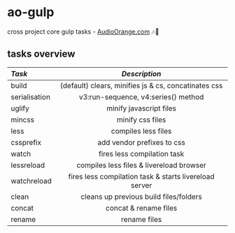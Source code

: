 # ao-gulp
cross project core gulp tasks - [AudioOrange.com](http://www.AudioOrange.com) :notes::tangerine:
   
##  tasks overview

   _Task_ | _Description_
   :--- | :---:
   build | \(default\) clears, minifies js & cs, concatinates css
   serialisation | v3:run-sequence, v4:series\(\) method
   uglify | minify javascript files
   mincss | minify css files    
   less | compiles less files
   cssprefix | add vendor prefixes to css
   watch | fires less compilation task
   lessreload | compiles less files & livereload browser
   watchreload | fires less compilation task & starts livereload server
   clean  | cleans up previous build files/folders
   concat | concat & rename files
   rename | rename files      
 